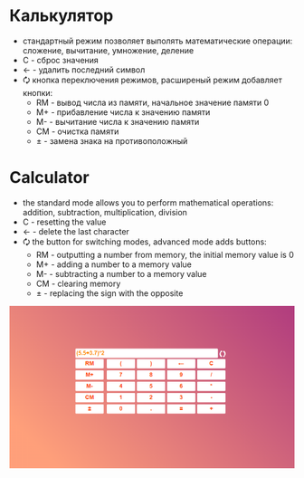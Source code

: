 # Калькулятор

* стандартный режим позволяет выполять математические операции: сложение, вычитание, умножение, деление
* C - сброс значения
* ← - удалить последний символ
* 🗘 кнопка переключения режимов, расширеный режим добавляет кнопки: 
    * RM - вывод числа из памяти, начальное значение памяти 0
    * M+ - прибавление числа к значению памяти
    * M- - вычитание числа к значению памяти
    * CM - очистка памяти
    * ± - замена знака на противоположный  

# Calculator

* the standard mode allows you to perform mathematical operations: addition, subtraction, multiplication, division
* C - resetting the value
* ← - delete the last character
* 🗘 the button for switching modes, advanced mode adds buttons: 
    * RM - outputting a number from memory, the initial memory value is 0
    * M+ - adding a number to a memory value
    * M- - subtracting a number to a memory value
    * CM - clearing memory
    * ± - replacing the sign with the opposite 

![calculator](/calculator.png)